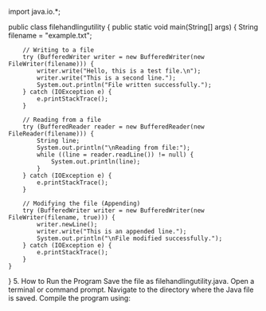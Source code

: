 import java.io.*;

public class filehandlingutility {
    public static void main(String[] args) {
        String filename = "example.txt";

        // Writing to a file
        try (BufferedWriter writer = new BufferedWriter(new FileWriter(filename))) {
            writer.write("Hello, this is a test file.\n");
            writer.write("This is a second line.");
            System.out.println("File written successfully.");
        } catch (IOException e) {
            e.printStackTrace();
        }

        // Reading from a file
        try (BufferedReader reader = new BufferedReader(new FileReader(filename))) {
            String line;
            System.out.println("\nReading from file:");
            while ((line = reader.readLine()) != null) {
                System.out.println(line);
            }
        } catch (IOException e) {
            e.printStackTrace();
        }

        // Modifying the file (Appending)
        try (BufferedWriter writer = new BufferedWriter(new FileWriter(filename, true))) {
            writer.newLine();
            writer.write("This is an appended line.");
            System.out.println("\nFile modified successfully.");
        } catch (IOException e) {
            e.printStackTrace();
        }
    }
}
5. How to Run the Program
Save the file as filehandlingutility.java.
Open a terminal or command prompt.
Navigate to the directory where the Java file is saved.
Compile the program using:
